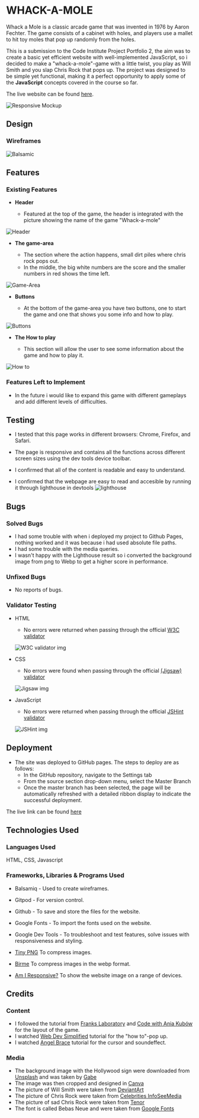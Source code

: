 # WHACK-A-MOLE

Whack a Mole is a classic arcade game that was invented in 1976 by Aaron Fechter. The game consists of a cabinet with holes, and players use a mallet to hit toy moles that pop up randomly from the holes.

This is a submission to the Code Institute Project Portfolio 2, the aim was to create a basic yet efficient website with well-implemented JavaScript, so i decided to make a "whack-a-mole"-game with a little twist, you play as Will Smith and you slap Chris Rock that pops up.
The project was designed to be simple yet functional, making it a perfect opportunity to apply some of the **JavaScript** concepts covered in the course so far.

The live website can be found [here](https://charlieapell.github.io/whack-a-mole/).

![Responsive Mockup](assets/images/devices.png)

## Design

### Wireframes

![Balsamic](assets/images/PP2.png)


## Features 

### Existing Features

- __Header__

  - Featured at the top of the game, the header is integrated with the picture showing the name of the game "Whack-a-mole"

![Header](assets/images/header.png)

- __The game-area__

  - The section where the action happens, small dirt piles where chris rock pops out.
  - In the middle, the big white numbers are the score and the smaller numbers in red shows the time left.

![Game-Area](assets/images/gamearea.png)

- __Buttons__

  - At the bottom of the game-area you have two buttons, one to start the game and one that shows you some info and how to play.

![Buttons](assets/images/bottom.png)

- __The How to play__

  - This section will allow the user to see some information about the game and how to play it.

![How to](assets/images/howto.png)

### Features Left to Implement

- In the future i would like to expand this game with different gameplays and add different levels of difficulties.  


## Testing 

- I tested that this page works in different browsers: Chrome, Firefox, and Safari.

- The page is responsive and contains all the functions across different screen sizes using the dev tools device toolbar.

- I confirmed that all of the content is readable and easy to understand.

- I confirmed that the webpage are easy to read and accesible by running it through lighthouse in devtools
![lighthouse](assets/images/lighthouse.png)


## Bugs

### Solved Bugs
- I had some trouble with when i deployed my project to Github Pages, nothing worked and it was because i had used absolute file paths.
- I had some trouble with the media queries.
- I wasn't happy with the Lighthouse result so i converted the background image from png to Webp to get a higher score in performance.

### Unfixed Bugs
- No reports of bugs.

### Validator Testing 

- HTML
  - No errors were returned when passing through the official [W3C validator](https://validator.w3.org/nu/?doc=https%3A%2F%2Fcharlieapell.github.io%2Fwhack-a-mole%2F)

  ![W3C validator img](assets/images/w3cvalidator.png)
- CSS
  - No errors were found when passing through the official [(Jigsaw) validator](https://jigsaw.w3.org/css-validator/validator?uri=https%3A%2F%2Fcharlieapell.github.io%2Fwhack-a-mole%2F&profile=css3svg&usermedium=all&warning=1&vextwarning=&lang=sv)
  
  ![Jigsaw img](assets/images/jigsaw.png)

- JavaScript
  - No errors were returned when passing through the official [JSHint validator](https://jshint.com/) 
  
  ![JSHint img](assets/images/JSHint.png)


## Deployment

- The site was deployed to GitHub pages. The steps to deploy are as follows: 
  - In the GitHub repository, navigate to the Settings tab 
  - From the source section drop-down menu, select the Master Branch
  - Once the master branch has been selected, the page will be automatically refreshed with a detailed ribbon display to indicate the successful deployment. 

The live link can be found [here](https://charlieapell.github.io/whack-a-mole/)


## Technologies Used

### Languages Used

HTML, CSS, Javascript

### Frameworks, Libraries & Programs Used

- Balsamiq - Used to create wireframes.

- Gitpod - For version control.

- Github - To save and store the files for the website.

- Google Fonts - To import the fonts used on the website.

- Google Dev Tools - To troubleshoot and test features, solve issues with responsiveness and styling.

- [Tiny PNG](https://tinypng.com/) To compress images.

- [Birme](https://www.birme.net/?target_width=640&target_height=480&no_resize=true&image_format=webp) To compress images in the webp format.

- [Am I Responsive?](http://ami.responsivedesign.is/) To show the website image on a range of devices.


## Credits 

### Content

- I followed the tutorial from [Franks Laboratory](https://www.youtube.com/watch?v=RTb8icFiSfk&ab_channel=Frankslaboratory) and [Code with Ania Kubów](https://www.youtube.com/watch?v=rJU3tHLgb_c&t=1s&ab_channel=CodewithAniaKub%C3%B3w) for the layout of the game.
- I watched [Web Dev Simplified](https://www.youtube.com/watch?v=MBaw_6cPmAw&ab_channel=WebDevSimplified) tutorial for the "how to"-pop up.
- I watched [Angel Brace](https://www.youtube.com/watch?v=b20YueeXwZg&ab_channel=AngleBrace) tutorial for the cursor and soundeffect.

### Media

- The background image with the Hollywood sign were downloaded from [Unsplash](https://unsplash.com/photos/VJ5i5ARz6jc) and was taken by [Gabe](https://unsplash.com/@whileimout)
- The image was then cropped and designed in [Canva](https://www.canva.com/)
- The picture of Will Smith were taken from [DeviantArt](https://www.deviantart.com/pedroaugusto14/art/Will-Smith-slap-PNG-911334503)
- The picture of Chris Rock were taken from [Celebrities InfoSeeMedia](https://celebs.infoseemedia.com/chris-rock/chris-rock/)
- The picture of sad Chris Rock were taken from [Tenor](https://tenor.com/sv/view/sad-chris-rock-total-blackout-the-tamborine-extended-cut-emotional-crying-gif-20108050)
- The font is called Bebas Neue and were taken from [Google Fonts](https://fonts.google.com/specimen/Bebas+Neue?query=bebas+neue)
